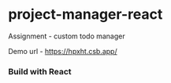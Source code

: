 # project-manager-react
Assignment - custom todo manager

Demo url - https://hpxht.csb.app/

### Build with React
